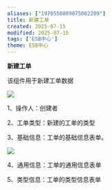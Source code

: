 ```yaml
---
aliases: ["1970550809075002209"]
title: 新建工单
created: 2025-07-15
modified: 2025-07-15
tags: ['ESB中心']
theme: ESB中心
---
```


**新建工单**

该组件用于新建工单数据

![](3465d88ba56759c91501a678faddb627.jpg)

1、操作人：创建者

2、工单类型：新建的工单的类型

3、基础信息：工单的基础信息表单。

![](4ac18e285843fb244e15b0ea906e22d2.jpg)

4、通用信息：工单的通用信息表单

5、类型信息：工单的类型信息表单